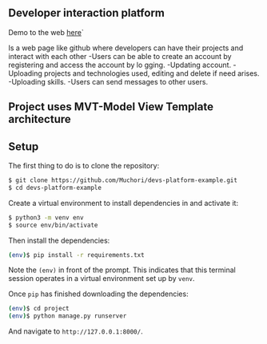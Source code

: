 ## Developer interaction platform

Demo to the web [here](https://devs-interaction-platform.herokuapp.com/g)`

Is a web page like github where developers can have their projects and interact with each other
-Users can be able to create an account by registering and access the account by lo
gging.
-Updating account.
-Uploading projects and technologies used, editing and delete if need arises.
-Uploading skills.
-Users can send messages to other users.

## Project uses MVT-Model View Template architecture

## Setup

The first thing to do is to clone the repository:

```sh
$ git clone https://github.com/Muchori/devs-platform-example.git
$ cd devs-platform-example
```

Create a virtual environment to install dependencies in and activate it:

```sh
$ python3 -m venv env
$ source env/bin/activate
```

Then install the dependencies:

```sh
(env)$ pip install -r requirements.txt
```

Note the `(env)` in front of the prompt. This indicates that this terminal
session operates in a virtual environment set up by `venv`.

Once `pip` has finished downloading the dependencies:

```sh
(env)$ cd project
(env)$ python manage.py runserver
```

And navigate to `http://127.0.0.1:8000/`.
